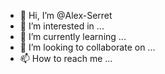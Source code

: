 - 👋 Hi, I’m @Alex-Serret
- 👀 I’m interested in ...
- 🌱 I’m currently learning ...
- 💞️ I’m looking to collaborate on ...
- 📫 How to reach me ...

<!---
Alex-Serret/Alex-Serret is a ✨ special ✨ repository because its `README.md` (this file) appears on your GitHub profile.
You can click the Preview link to take a look at your changes.
--->

